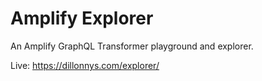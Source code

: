 # Amplify Explorer

An Amplify GraphQL Transformer playground and explorer.

Live: https://dillonnys.com/explorer/